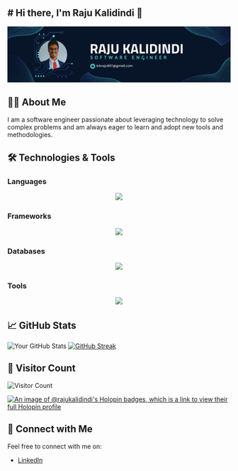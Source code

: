 ## # Hi there, I'm Raju Kalidindi 👋

![Cover Image](https://github.com/RajuKalidindi/RajuKalidindi/blob/main/coverDesign.png?raw=true)

## 👨‍💻 About Me

I am a software engineer passionate about leveraging technology to solve complex problems and am always eager to learn and adopt new tools and methodologies.

## 🛠️ Technologies & Tools

### Languages
<p align="center">
  <img src="https://skillicons.dev/icons?i=python,javascript,typescript,java,kotlin,csharp,c" />
</p>

### Frameworks
<p align="center">
  <img src="https://skillicons.dev/icons?i=react,nodejs,flask,nextjs,angular,bootstrap" />
</p>

### Databases
<p align="center">
  <img src="https://skillicons.dev/icons?i=mysql,mongodb" />
</p>

### Tools
<p align="center">
  <img src="https://skillicons.dev/icons?i=git,docker,vscode,aws,unity" />
</p>

## 📈 GitHub Stats

![Your GitHub Stats](https://github-readme-stats.vercel.app/api?username=RajuKalidindi&show_icons=true&theme=tokyonight)
[![GitHub Streak](https://streak-stats.demolab.com?user=RajuKalidindi&theme=tokyonight&border_radius=5)](https://git.io/streak-stats)

## 👥 Visitor Count
![Visitor Count](https://profile-counter.glitch.me/RajuKalidindi/count.svg)

[![An image of @rajukalidindi's Holopin badges, which is a link to view their full Holopin profile](https://holopin.me/rajukalidindi)](https://holopin.io/@rajukalidindi)

## 🤝 Connect with Me

Feel free to connect with me on:

- [LinkedIn](https://www.linkedin.com/in/ramana-krishnam-raju-kalidindi/)

<!--
**RajuKalidindi/RajuKalidindi** is a ✨ _special_ ✨ repository because its `README.md` (this file) appears on your GitHub profile.

Here are some ideas to get you started:

- 🔭 I’m currently working on ...
- 🌱 I’m currently learning ...
- 👯 I’m looking to collaborate on ...
- 🤔 I’m looking for help with ...
- 💬 Ask me about ...
- 📫 How to reach me: ...
- 😄 Pronouns: ...
- ⚡ Fun fact: ...
-->
